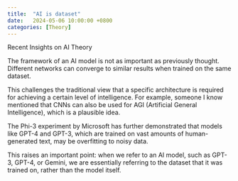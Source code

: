 ```yaml
---
title:  "AI is dataset"
date:   2024-05-06 10:00:00 +0800
categories: [Theory]
---
```


Recent Insights on AI Theory

The framework of an AI model is not as important as previously thought. Different networks can converge to similar results when trained on the same dataset.

This challenges the traditional view that a specific architecture is required for achieving a certain level of intelligence. For example, someone I know mentioned that CNNs can also be used for AGI (Artificial General Intelligence), which is a plausible idea.

The Phi-3 experiment by Microsoft has further demonstrated that models like GPT-4 and GPT-3, which are trained on vast amounts of human-generated text, may be overfitting to noisy data.

This raises an important point: when we refer to an AI model, such as GPT-3, GPT-4, or Gemini, we are essentially referring to the dataset that it was trained on, rather than the model itself.